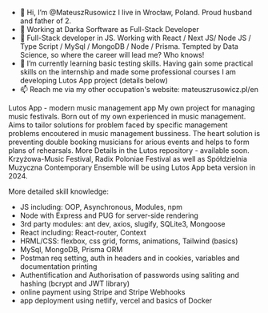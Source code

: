 - 👋 Hi, I’m @MateuszRusowicz I live in Wrocław, Poland. Proud husband and father of 2.
- 💞️ Working at Darka Sorftware as Full-Stack Developer
- 👀 Full-Stack developer in JS. Working with React / Next JS/ Node JS / Type Script / MySql / MongoDB / Node / Prisma. Tempted by Data Science, so where the career will lead me? Who knows!
- 🌱 I’m currently learning basic testing skills. Having gain some practical skills on the internship and made some professional courses I am developing Lutos App project (details below)
- 📫 Reach me via my other occupation's website: mateuszrusowicz.pl/en

Lutos App - modern music management app
My own project for managing music festivals. Born out of my own experienced in music management. Aims to tailor solutions for problem faced by specific management problems encoutered in music management bussiness. The heart solution is preventing double booking musicians for arious events and helps to form plans of rehearsals. More Details in the Lutos repository - available soon.
Krzyżowa-Music Festival, Radix Poloniae Festival as well as Spółdzielnia Muzyczna Contemporary Ensemble will be using Lutos App beta version in 2024.

More detailed skill knowledge:
- JS including: OOP, Asynchronous, Modules, npm
- Node with Express and PUG for server-side rendering
- 3rd party modules: ant dev, axios, slugify, SQLite3, Mongoose
- React including: React-router, Context
- HRML/CSS: flexbox, css grid, forms, animations, Tailwind (basics)
- MySql, MongoDB, Prisma ORM
- Postman req setting, auth in headers and in cookies, variables and documentation printing
- Authentification and Authorisation of passwords using saliting and hashing (bcrypt and JWT library)
- online payment using Stripe and Stripe Webhooks
- app deployment using netlify, vercel and basics of Docker



<!---
MateuszRusowicz/MateuszRusowicz is a ✨ special ✨ repository because its `README.md` (this file) appears on your GitHub profile.
You can click the Preview link to take a look at your changes.
--->
